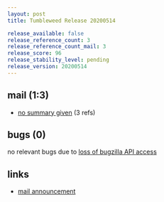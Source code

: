 ```yaml
---
layout: post
title: Tumbleweed Release 20200514

release_available: false
release_reference_count: 3
release_reference_count_mail: 3
release_score: 96
release_stability_level: pending
release_version: 20200514
---
```


## mail (1:3)

- [no summary given](https://lists.opensuse.org/opensuse-factory/2020-05/msg00191.html) (3 refs)

## bugs (0)

<!--more-->

no relevant bugs due to [loss of bugzilla API access](https://bugzilla.opensuse.org/show_bug.cgi?id=1157722)



## links

- [mail announcement](https://lists.opensuse.org/opensuse-factory/2020-05/msg00190.html)
